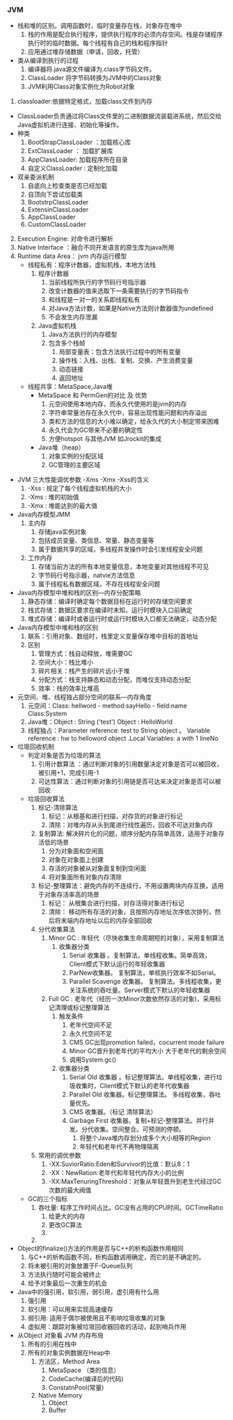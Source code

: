 ###  JVM
 + 栈和堆的区别。调用函数时，临时变量存在栈，对象存在堆中
   1. 栈的作用是配合执行程序，提供执行程序的必须内存空间。栈是存储程序执行时的临时数据。每个线程有自己的栈和程序指针
   2. 应用通过堆存储数据（申请，回收，托管）
 + 类从编译到执行的过程
   1. 编译器将.java源文件编译为.class字节码文件。
   2. ClassLoader 将字节码转换为JVM中的Class对象
   3. JVM利用Class对象实例化为Robot对象
 1. classloader:依据特定格式，加载class文件到内存
   + ClassLoader负责通过将Class文件里的二进制数据流装载进系统，然后交给Java虚拟机进行连接、初始化等操作。
   + 种类
       1. BootStrapClassLoader ：加载核心库 
       2. ExtClassLoader ： 加载扩展库
       3. AppClassLoader:   加载程序所在目录
       4. 自定义ClassLoader : 定制化加载 
   + 双亲委派机制
       1. 自底向上检查类是否已经加载
       2. 自顶向下尝试加载类 
       1. BootstrpClassLoader
       2. ExtensinClassLoader
       3. AppClassLoader
       4. CustomClassLoader
 2. Execution Engine: 对命令进行解析 
 3. Native Interface ：融合不同开发语言的原生库为java所用
 4. Runtime data Area： jvm 内存运行模型
    + 线程私有：程序计数器，虚拟机栈，本地方法栈
       1. 程序计数器
          1. 当前线程所执行的字节码行号指示器
          2. 改变计数器的值来选取下一条需要执行的字节码指令
          3. 和线程是一对一的关系即线程私有
          4. 对Java方法计数，如果是Native方法则计数器值为undefined
          5. 不会发生内存泄漏
       2. Java虚拟机栈
          1. Java方法执行的内存模型
          2. 包含多个栈帧
             1. 局部变量表：包含方法执行过程中的所有变量
             2. 操作栈：入栈、出栈、复制、交换、产生消费变量
             3. 动态链接
             4. 返回地址
    +  线程共享：MetaSpace,Java堆 
       + MetaSpace 和 PermGen的对比 及 优势 
           1. 元空间使用本地内存，而永久代使用的是jvm的内存
           2. 字符串常量池存在永久代中，容易出现性能问题和内存溢出
           3. 类和方法的信息的大小难以确定，给永久代的大小制定带来困难
           4. 永久代会为GC带来不必要的确定性
           5. 方便hotspot 与其他JVM 如Jrockit的集成
       + Java堆（heap）
           1. 对象实例的分配区域
           2. GC管理的主要区域
   + JVM 三大性能调优参数 -Xms -Xmx -Xss的含义
        1. -Xss : 规定了每个线程虚拟机栈的大小
        2. -Xms : 堆的初始值
        3. -Xmx : 堆能达到的最大值
   + Java内存模型JMM
        1. 主内存
            1. 存储java实例对象
            2. 包括成员变量、类信息、常量、静态变量等
            3. 属于数据共享的区域，多线程并发操作时会引发线程安全问题
        2. 工作内存
            1. 存储当前方法的所有本地变量信息，本地变量对其他线程不可见
            2. 字节码行号指示器，natvie方法信息
            3. 属于线程私有数据区域，不存在线程安全问题
   + Java内存模型中堆和栈的区别—内存分配策略
        1. 静态存储：编译时确定每个数据目标在运行时的存储空间要求
        2. 栈式存储：数据区要求在编译时未知，运行时模块入口前确定
        3. 堆式存储：编译时或者运行时或运行时模块入口都无法确定，动态分配
   + Java内存模型中堆和栈的区别
        1. 联系：引用对象、数组时，栈里定义变量保存堆中目标的首地址
        2. 区别
            1. 管理方式：栈自动释放，堆需要GC
            2. 空间大小：栈比堆小
            3. 碎片相关：栈产生的碎片远小于堆
            4. 分配方式：栈支持静态和动态分配，而堆仅支持动态分配
            5. 效率：栈的效率比堆高
   + 元空间、堆、线程独占部分空间的联系—内存角度
        1. 元空间：Class: hellword - method:sayHello - field:name  Class:System
        2. Java堆：Object : String ('test') Object : HelloWorld
        3. 线程独占：Parameter reference: test to String object 。 Variable reference : hw to helloword object .Local Variables: a with 1 lineNo
   + 垃圾回收机制      
        + 判定对象是否为垃圾的算法
            1. 引用计数算法 ：通过判断对象的引用数量决定对象是否可以被回收，被引用+1，完成引用-1
            2. 可达性算法：通过判断对象的引用链是否可达来决定对象是否可以被回收
        + 垃圾回收算法
            1. 标记-清除算法
                1. 标记：从根基和进行扫描，对存货的对象进行标记
                2. 清除：对堆内存从头到尾进行线性遍历，回收不可达对象内存
            2. 复制算法: 解决碎片化的问题，顺序分配内存简单高效，适用于对象存活低的场景
                1. 分为对象面和空闲面
                2. 对象在对象面上创建
                3. 存活的对象被从对象面复制到空闲面
                4. 将对象面所有对象内存清除 
            3. 标记-整理算法：避免内存的不连续行，不用设置两块内存互换，适用于对象存活率高的场景
                1. 标记： 从根集合进行扫描，对存活得对象进行标记
                2. 清除： 移动所有存活的对象，且按照内存地址次序依次排列，然后将末端内存地址以后的内存全部回收
            4. 分代收集算法
                1. Minor GC : 年轻代（尽快收集生命周期短的对象），采用复制算法
                    1. 收集器分类
                        1. Serial 收集器 。复制算法，单线程收集。简单高效，Client模式下默认运行的年轻收集器
                        2. ParNew收集器。 复制算法，单核执行效率不如Serial。
                        3. Parallel Scavenge 收集器。 复制算法。多线程收集，更关注系统的吞吐量。Server模式下默认的年轻收集器
                2. Full GC : 老年代（经历一次Minor次数依然存活的对象)，采用标记清理或标记整理算法
                    1. 触发条件
                        1. 老年代空间不足
                        2. 永久代空间不足
                        3. CMS GC出现promotion failed，cocurrent mode failure
                        4. Minor GC晋升到老年代的平均大小 大于老年代的剩余空间
                        5. 调用System.gc()
                    2. 收集器分类
                        1. Serial Old 收集器 。标记整理算法。单线程收集，进行垃圾收集时，Client模式下默认的老年代收集器
                        2. Parallel Old 收集器。标记整理算法。 多线程收集，吞吐量优先。
                        3. CMS 收集器。（标记 清除算法）
                        4. Garbage First 收集器。复制+标记-整理算法。并行并发。分代收集。空间整合。可预测的停顿。
                            1. 将整个Java堆内存划分成多个大小相等的Region
                            2. 年轻代和老年代不再物理隔离 
            5. 常用的调优参数
                1. -XX:SuviorRatio:Eden和Survivor的比值：默认8：1
                2. -XX：NewRation:老年代和年轻代内存大小的比例
                3. -XX:MaxTenuringThreshold：对象从年轻晋升到老生代经过GC次数的最大阀值
        + GC的三个指标
            1. 吞吐量: 程序工作时间占比。GC没有占用的CPU时间。GCTimeRatio
                1. 给更大的内存
                2. 更改GC算法
                3. 
            2. 
   + Object的finalize()方法的作用是否与C++的析构函数作用相同
        1. 与C++的析构函数不同，析构函数调用确定，而它的是不确定的。
        2. 将未被引用的对象放置于F-Queue队列
        3. 方法执行随时可能会被终止
        4. 给予对象最后一次重生的机会
   + Java中的强引用，软引用，弱引用，虚引用有什么用
        1. 强引用
        2. 软引用：可以用来实现高速缓存
        3. 弱引用: 适用于偶尔被使用且不影响垃圾收集的对象
        4. 虚拟用：跟踪对象被垃圾回收器回收的活动，起到哨兵作用
 + 从Object 对象看 JVM 内存布局
      1. 所有的引用在栈中
      2. 所有的对象实例数据在Heap中
          1. 方法区，Method Area
             1. MetaSpace （类的信息）
             2. CodeCache(编译后的代码)
             3. ConstatnPool(常量)
          2. Native Memory
             1. Object 
             2. Buffer
 
    
            